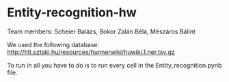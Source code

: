 # Entity-recognition-hw

Team members:
  Scheier Balázs,
  Bokor Zalán Béla,
  Mészáros Bálint
  
We used the following database: http://hlt.sztaki.hu/resources/hunnerwiki/huwiki.1.ner.tsv.gz

To run in all you have to do is to run every cell in the Entity_recognition.pynb file.

